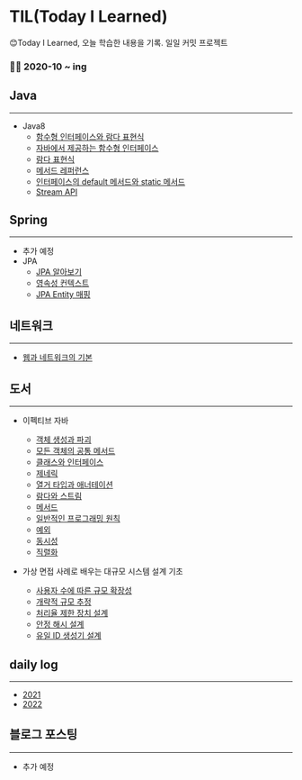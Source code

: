 # TIL(Today I Learned)
😊Today I Learned, 오늘 학습한 내용을 기록. 일일 커밋 프로젝트

### 🏋️‍♂️ 2020-10 ~ ing

## Java

---

- Java8
  - [함수형 인터페이스와 람다 표현식](https://github.com/pjhsk113/TIL/blob/main/Java8/%5BJava8%5D%201.%20%ED%95%A8%EC%88%98%ED%98%95%20%EC%9D%B8%ED%84%B0%ED%8E%98%EC%9D%B4%EC%8A%A4%EC%99%80%20%EB%9E%8C%EB%8B%A4%20%ED%91%9C%ED%98%84%EC%8B%9D%20.md)
  - [자바에서 제공하는 함수형 인터페이스](https://github.com/pjhsk113/TIL/blob/main/Java8/%5BJava8%5D%202.%20%EC%9E%90%EB%B0%94%EC%97%90%EC%84%9C%20%EC%A0%9C%EA%B3%B5%ED%95%98%EB%8A%94%20%ED%95%A8%EC%88%98%ED%98%95%20%EC%9D%B8%ED%84%B0%ED%8E%98%EC%9D%B4%EC%8A%A4.md)
  - [람다 표현식](https://github.com/pjhsk113/TIL/blob/main/Java8/%5BJava8%5D%203.%20%EB%9E%8C%EB%8B%A4%20%ED%91%9C%ED%98%84%EC%8B%9D.md)
  - [메서드 레퍼런스](https://github.com/pjhsk113/TIL/blob/main/Java8/%5BJava8%5D%204.%20%EB%A9%94%EC%84%9C%EB%93%9C%20%EB%A0%88%ED%8D%BC%EB%9F%B0%EC%8A%A4.md)
  - [인터페이스의 default 메서드와 static 메서드](https://github.com/pjhsk113/TIL/blob/main/Java8/%5BJava8%5D%205.%20%EC%9D%B8%ED%84%B0%ED%8E%98%EC%9D%B4%EC%8A%A4%EC%9D%98%20default%20%EB%A9%94%EC%84%9C%EB%93%9C%EC%99%80%20static%20%EB%A9%94%EC%84%9C%EB%93%9C.md)
  - [Stream API](https://github.com/pjhsk113/TIL/blob/main/Java8/%5BJava8%5D%206.%20Stream%20API.md)

## Spring

---

- 추가 예정
- JPA
  - [JPA 알아보기](https://github.com/pjhsk113/TIL/blob/main/JPA/JPA%20%EC%95%8C%EC%95%84%EB%B3%B4%EA%B8%B0.md)
  - [영속성 컨텍스트](https://github.com/pjhsk113/TIL/blob/main/JPA/JPA%20%EC%98%81%EC%86%8D%EC%84%B1%20%EC%BB%A8%ED%85%8D%EC%8A%A4%ED%8A%B8.md)
  - [JPA Entity 매핑](https://github.com/pjhsk113/TIL/blob/main/JPA/JPA%20Entity%20%EB%A7%A4%ED%95%91.md)

## 네트워크

---
- [웹과 네트워크의 기본](https://github.com/pjhsk113/TIL/blob/main/%EB%84%A4%ED%8A%B8%EC%9B%8C%ED%81%AC/%5B%EB%84%A4%ED%8A%B8%EC%9B%8C%ED%81%AC%5D%20%EC%9B%B9%EA%B3%BC%20%EB%84%A4%ED%8A%B8%EC%9B%8C%ED%81%AC%20%EA%B8%B0%EB%B3%B8.md)

## 도서

---

- 이펙티브 자바
  - [객체 생성과 파괴](https://github.com/pjhsk113/TIL/tree/main/%EC%9D%B4%ED%8E%99%ED%8B%B0%EB%B8%8C%EC%9E%90%EB%B0%94/1.%20%EA%B0%9D%EC%B2%B4%20%EC%83%9D%EC%84%B1%EA%B3%BC%20%ED%8C%8C%EA%B4%B4)
  - [모든 객체의 공통 메서드](https://github.com/pjhsk113/TIL/tree/main/%EC%9D%B4%ED%8E%99%ED%8B%B0%EB%B8%8C%EC%9E%90%EB%B0%94/2.%20%EB%AA%A8%EB%93%A0%20%EA%B0%9D%EC%B2%B4%EC%9D%98%20%EA%B3%B5%ED%86%B5%20%EB%A9%94%EC%84%9C%EB%93%9C)
  - [클래스와 인터페이스](https://github.com/pjhsk113/TIL/tree/main/%EC%9D%B4%ED%8E%99%ED%8B%B0%EB%B8%8C%EC%9E%90%EB%B0%94/3.%20%ED%81%B4%EB%9E%98%EC%8A%A4%EC%99%80%20%EC%9D%B8%ED%84%B0%ED%8E%98%EC%9D%B4%EC%8A%A4)
  - [제네릭](https://github.com/pjhsk113/TIL/tree/main/%EC%9D%B4%ED%8E%99%ED%8B%B0%EB%B8%8C%EC%9E%90%EB%B0%94/4.%20%EC%A0%9C%EB%84%A4%EB%A6%AD)
  - [열거 타입과 애너테이션](https://github.com/pjhsk113/TIL/tree/main/%EC%9D%B4%ED%8E%99%ED%8B%B0%EB%B8%8C%EC%9E%90%EB%B0%94/5.%20%EC%97%B4%EA%B1%B0%20%ED%83%80%EC%9E%85%EA%B3%BC%20%EC%95%A0%EB%84%88%ED%85%8C%EC%9D%B4%EC%85%98)
  - [람다와 스트림](https://github.com/pjhsk113/TIL/tree/main/%EC%9D%B4%ED%8E%99%ED%8B%B0%EB%B8%8C%EC%9E%90%EB%B0%94/6.%20%EB%9E%8C%EB%8B%A4%EC%99%80%20%EC%8A%A4%ED%8A%B8%EB%A6%BC)
  - [메서드](https://github.com/pjhsk113/TIL/tree/main/%EC%9D%B4%ED%8E%99%ED%8B%B0%EB%B8%8C%EC%9E%90%EB%B0%94/7.%20%EB%A9%94%EC%84%9C%EB%93%9C)
  - [일반적인 프로그래밍 원칙](https://github.com/pjhsk113/TIL/tree/main/%EC%9D%B4%ED%8E%99%ED%8B%B0%EB%B8%8C%EC%9E%90%EB%B0%94/8.%20%EC%9D%BC%EB%B0%98%EC%A0%81%EC%9D%B8%20%ED%94%84%EB%A1%9C%EA%B7%B8%EB%9E%98%EB%B0%8D%20%EC%9B%90%EC%B9%99)
  - [예외](https://github.com/pjhsk113/TIL/tree/main/%EC%9D%B4%ED%8E%99%ED%8B%B0%EB%B8%8C%EC%9E%90%EB%B0%94/9.%20%EC%98%88%EC%99%B8)
  - [동시성](https://github.com/pjhsk113/TIL/tree/main/%EC%9D%B4%ED%8E%99%ED%8B%B0%EB%B8%8C%EC%9E%90%EB%B0%94/10.%20%EB%8F%99%EC%8B%9C%EC%84%B1)
  - [직렬화](https://github.com/pjhsk113/TIL/tree/main/%EC%9D%B4%ED%8E%99%ED%8B%B0%EB%B8%8C%EC%9E%90%EB%B0%94/11.%20%EC%A7%81%EB%A0%AC%ED%99%94)

- 가상 면접 사례로 배우는 대규모 시스템 설계 기초
  - [사용자 수에 따른 규모 확장성](https://github.com/pjhsk113/TIL/tree/main/%EB%8C%80%EA%B7%9C%EB%AA%A8%EC%8B%9C%EC%8A%A4%ED%85%9C%EC%84%A4%EA%B3%84/1.%20%EC%82%AC%EC%9A%A9%EC%9E%90%20%EC%88%98%EC%97%90%20%EB%94%B0%EB%A5%B8%20%EA%B7%9C%EB%AA%A8%20%ED%99%95%EC%9E%A5%EC%84%B1)
  - [개략적 규모 추정](https://github.com/pjhsk113/TIL/blob/main/%EB%8C%80%EA%B7%9C%EB%AA%A8%EC%8B%9C%EC%8A%A4%ED%85%9C%EC%84%A4%EA%B3%84/2.%20%EA%B0%9C%EB%9E%B5%EC%A0%81%EC%9D%B8%20%EA%B7%9C%EB%AA%A8%20%EC%B6%94%EC%A0%95/%5B%EB%8C%80%EA%B7%9C%EB%AA%A8%20%EC%8B%9C%EC%8A%A4%ED%85%9C%20%EC%84%A4%EA%B3%84%5D%20%EA%B0%9C%EB%9E%B5%EC%A0%81%20%EA%B7%9C%EB%AA%A8%20%EC%B6%94%EC%A0%95.md)
  - [처리율 제한 장치 설계](https://github.com/pjhsk113/TIL/blob/main/%EB%8C%80%EA%B7%9C%EB%AA%A8%EC%8B%9C%EC%8A%A4%ED%85%9C%EC%84%A4%EA%B3%84/4.%20%EC%B2%98%EB%A6%AC%EC%9C%A8%20%EC%A0%9C%ED%95%9C%20%EC%9E%A5%EC%B9%98%20%EC%84%A4%EA%B3%84/%5B%EB%8C%80%EA%B7%9C%EB%AA%A8%20%EC%8B%9C%EC%8A%A4%ED%85%9C%20%EC%84%A4%EA%B3%84%5D%20%EC%B2%98%EB%A6%AC%EC%9C%A8%20%EC%A0%9C%ED%95%9C%20%EC%9E%A5%EC%B9%98.md)
  - [안정 해시 설계](https://github.com/pjhsk113/TIL/blob/main/%EB%8C%80%EA%B7%9C%EB%AA%A8%EC%8B%9C%EC%8A%A4%ED%85%9C%EC%84%A4%EA%B3%84/5.%20%EC%95%88%EC%A0%95%ED%95%B4%EC%8B%9C%EC%84%A4%EA%B3%84/%5B%EB%8C%80%EA%B7%9C%EB%AA%A8%20%EC%8B%9C%EC%8A%A4%ED%85%9C%20%EC%84%A4%EA%B3%84%5D%20%EC%95%88%EC%A0%95%ED%95%B4%EC%8B%9C.md)
  - [유일 ID 생성기 설계](https://github.com/pjhsk113/TIL/blob/main/%EB%8C%80%EA%B7%9C%EB%AA%A8%EC%8B%9C%EC%8A%A4%ED%85%9C%EC%84%A4%EA%B3%84/7.%20%EC%9C%A0%EC%9D%BC%20ID%20%EC%83%9D%EC%84%B1%EA%B8%B0%20%EC%84%A4%EA%B3%84/%5B%EB%8C%80%EA%B7%9C%EB%AA%A8%20%EC%8B%9C%EC%8A%A4%ED%85%9C%20%EC%84%A4%EA%B3%84%5D%20%EB%B6%84%EC%82%B0%20%EC%8B%9C%EC%8A%A4%ED%85%9C%EC%9D%98%20%EC%9C%A0%EC%9D%BC%20ID%20%EC%83%9D%EC%84%B1%EA%B8%B0%20%EC%84%A4%EA%B3%84.md)
  
## daily log

---
- [2021](https://github.com/pjhsk113/TIL/tree/main/2021)
- [2022](https://github.com/pjhsk113/TIL/tree/main/2022)

## 블로그 포스팅

---

- 추가 예정